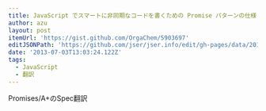 ```yaml
---
title: JavaScript でスマートに非同期なコードを書くための Promise パターンの仕様（改良版）の邦訳です。
author: azu
layout: post
itemUrl: 'https://gist.github.com/OrgaChem/5903697'
editJSONPath: 'https://github.com/jser/jser.info/edit/gh-pages/data/2013/07/index.json'
date: '2013-07-03T13:03:24.122Z'
tags:
  - JavaScript
  - 翻訳
---
```

Promises/A+のSpec翻訳

